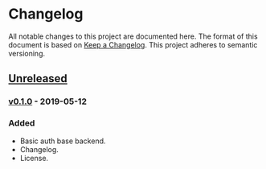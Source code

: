 # Changelog

All notable changes to this project are documented here. The format of this document is based on [Keep a Changelog](https://keepachangelog.com). This project adheres to semantic versioning.

## [Unreleased]

### [v0.1.0] - 2019-05-12

### Added

- Basic auth base backend.
- Changelog.
- License.

[unreleased]: https://github.com/florimondmanca/starlette-auth-toolkit/compare/v0.1.0...HEAD
[v0.1.0]: https://github.com/florimondmanca/starlette-auth-toolkit/compare/48b5ffd...v0.1.0
